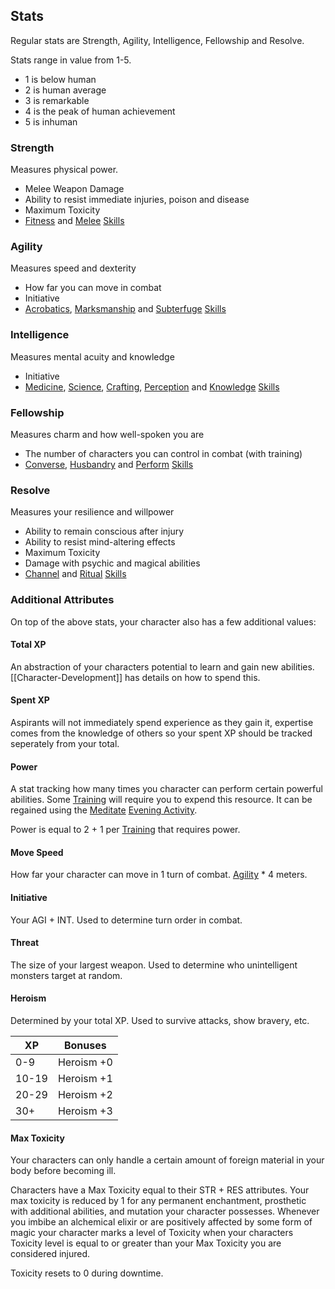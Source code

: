 ## Stats
Regular stats are Strength, Agility, Intelligence, Fellowship and Resolve.

Stats range in value from 1-5.
- 1 is below human
- 2 is human average
- 3 is remarkable
- 4 is the peak of human achievement
- 5 is inhuman

### Strength
Measures physical power.
- Melee Weapon Damage
- Ability to resist immediate injuries, poison and disease
- Maximum Toxicity
- [Fitness](Fitness) and [Melee](Melee) [Skills](Skills)

### Agility
Measures speed and dexterity
- How far you can move in combat
- Initiative
- [Acrobatics](Acrobatics), [Marksmanship](Marksmanship) and [Subterfuge](Subterfuge) [Skills](Skills)

### Intelligence
Measures mental acuity and knowledge
- Initiative
- [Medicine](Medicine), [Science](Science), [Crafting](Crafting), [Perception](Perception) and [Knowledge](Knowledge) [Skills](Skills)

### Fellowship
Measures charm and how well-spoken you are
- The number of characters you can control in combat (with training)
- [Converse](Converse), [Husbandry](Husbandry) and [Perform](Perform) [Skills](Skills)

### Resolve
Measures your resilience and willpower
- Ability to remain conscious after injury
- Ability to resist mind-altering effects
- Maximum Toxicity
- Damage with psychic and magical abilities
- [Channel](Channel) and [Ritual](Ritual) [Skills](Skills)

### Additional Attributes
On top of the above stats, your character also has a few additional values:

#### Total XP
An abstraction of your characters potential to learn and gain new abilities. [[Character-Development]] has details on how to spend this.

#### Spent XP
Aspirants will not immediately spend experience as they gain it, expertise comes from the knowledge of others so your spent XP should be tracked seperately from your total.

#### Power
A stat tracking how many times you character can perform certain powerful abilities. Some [Training](Character-Development#Training) will require you to expend this resource. It can be regained using the [Meditate](Telling-The-Story#Meditate) [Evening Activity](Telling-The-Story#Evening%20Activities).

Power is equal to 2 + 1 per [Training](Character-Development#Training) that requires power.

#### Move Speed
How far your character can move in 1 turn of combat. [Agility](#Agility) * 4 meters.

#### Initiative
Your AGI + INT. Used to determine turn order in combat.

#### Threat
The size of your largest weapon. Used to determine who unintelligent monsters target at random.

#### Heroism
Determined by your total XP. Used to survive attacks, show bravery, etc.

|XP|Bonuses|
|---|---|
|0-9|Heroism +0|
|10-19|Heroism +1|
|20-29|Heroism +2|
|30+|Heroism +3|

#### Max Toxicity
Your characters can only handle a certain amount of foreign material in your body before becoming ill.

Characters have a Max Toxicity equal to their STR + RES attributes. Your max toxicity is reduced by 1 for any permanent enchantment, prosthetic with additional abilities, and mutation your character possesses. Whenever you imbibe an alchemical elixir or are positively affected by some form of magic your character marks a level of Toxicity when your characters Toxicity level is equal to or greater than your Max Toxicity you are considered injured.

Toxicity resets to 0 during downtime.
